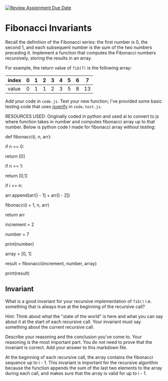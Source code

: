 [![Review Assignment Due Date](https://classroom.github.com/assets/deadline-readme-button-24ddc0f5d75046c5622901739e7c5dd533143b0c8e959d652212380cedb1ea36.svg)](https://classroom.github.com/a/rzkZS2Jf)
# Fibonacci Invariants

Recall the definition of the Fibonacci series: the first number is 0, the second
1, and each subsequent number is the sum of the two numbers preceding it.
Implement a function that computes the Fibonacci numbers recursively, storing
the results in an array.

For example, the return value of `fib(7)` is the following array:

| index |  0  |  1  |  2  |  3  |  4  |  5  |  6  |  7  |
| ----- | --- | --- | --- | --- | --- | --- | --- | --- |
| value |  0  |  1  |  1  |  2  |  3  |  5  |  8  |  13 |

Add your code in `code.js`. Test your new function; I've provided some basic
testing code that uses [jsverify](https://jsverify.github.io/) in
`code.test.js`.

RESOURCES USED: Originally coded in python and used ai to convert to js where function takes in number and computes fibonacci array up to that number. Below is python code I made for fibonacci array without testing:

def fibonacci(i, n, arr):

if n == 0:

return [0]

if n == 1:

return [0,1]
    
if i <= n:

arr.append(arr[i - 1] + arr[i - 2])

fibonacci(i + 1, n, arr)

return arr


increment = 2

number = 7

print(number)

array = [0, 1]

result = fibonacci(increment, number, array)

print(result)


## Invariant

What is a good invariant for your recursive implementation of `fib()`
i.e. something that is always true at the beginning of the recursive call?

Hint: Think about what the "state of the world" is here and what you can say
about it at the start of each recursive call. Your invariant must say something
about the current recursive call.

Describe your reasoning and the conclusion you've come to. Your reasoning is the
most important part. You do not need to prove that the invariant is correct. Add
your answer to this markdown file.

At the beginning of each recursive call, the array contains the fibonacci sequence up to i - 1. This invariant is important for the recursive algorithm because the function appends the sum of the last two elements to the array during each call, and makes sure that the array is valid for up to i - 1.
